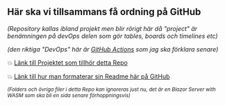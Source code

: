 ## Här ska vi tillsammans få ordning på GitHub

_(Repository kallas ibland projekt men blir rörigt här då "project" är benämningen på devOps delen som gör tables, boards och timelines etc)_

_(den riktiga "DevOps" här är [GitHub Actions](https://github.com/fredrikgreco/GitHub_LazyDawg/actions) som jag ska förklara senare)_

:boom: [Länk till Projektet som tillhör detta Repo](https://github.com/users/fredrikgreco/projects/7/views/1)


:boom: [Länk till hur man formaterar sin Readme här på GitHub](https://docs.github.com/en/get-started/writing-on-github/getting-started-with-writing-and-formatting-on-github/basic-writing-and-formatting-syntax)



<sub>_(Folders och övriga filer i detta Repo kan ignoreras just nu, det är en Blazor Server with WASM som ska bli en sida senare förhoppningsvis)_</sub>
